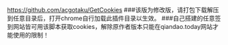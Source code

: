 https://github.com/acgotaku/GetCookies
###该版为修改版，请打包下载解压到任意目录后，打开chrome自行加载此插件目录以生效。
###自己搭建的任意签到网站皆可用该脚本获取cookies，解除原作者版本只能在qiandao.today网站才能使用的限制！
